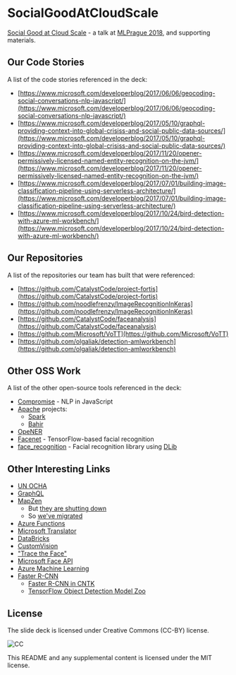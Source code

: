 # SocialGoodAtCloudScale

[Social Good at Cloud Scale](./milanz-SocialGoodAtCloudScale.pptx) - a talk at [MLPrague 2018](https://www.mlprague.com/), and supporting materials.

## Our Code Stories

A list of the code stories referenced in the deck:
- [https://www.microsoft.com/developerblog/2017/06/06/geocoding-social-conversations-nlp-javascript/](https://www.microsoft.com/developerblog/2017/06/06/geocoding-social-conversations-nlp-javascript/)
- [https://www.microsoft.com/developerblog/2017/05/10/graphql-providing-context-into-global-crisiss-and-social-public-data-sources/](https://www.microsoft.com/developerblog/2017/05/10/graphql-providing-context-into-global-crisiss-and-social-public-data-sources/)
- [https://www.microsoft.com/developerblog/2017/11/20/opener-permissively-licensed-named-entity-recognition-on-the-jvm/](https://www.microsoft.com/developerblog/2017/11/20/opener-permissively-licensed-named-entity-recognition-on-the-jvm/)
- [https://www.microsoft.com/developerblog/2017/07/01/building-image-classification-pipeline-using-serverless-architecture/](https://www.microsoft.com/developerblog/2017/07/01/building-image-classification-pipeline-using-serverless-architecture/)
- [https://www.microsoft.com/developerblog/2017/10/24/bird-detection-with-azure-ml-workbench/](https://www.microsoft.com/developerblog/2017/10/24/bird-detection-with-azure-ml-workbench/)

## Our Repositories

A list of the repositories our team has built that were referenced:
- [https://github.com/CatalystCode/project-fortis](https://github.com/CatalystCode/project-fortis)
- [https://github.com/noodlefrenzy/ImageRecognitionInKeras](https://github.com/noodlefrenzy/ImageRecognitionInKeras)
- [https://github.com/CatalystCode/faceanalysis](https://github.com/CatalystCode/faceanalysis)
- [https://github.com/Microsoft/VoTT](https://github.com/Microsoft/VoTT)
- [https://github.com/olgaliak/detection-amlworkbench](https://github.com/olgaliak/detection-amlworkbench)

## Other OSS Work

A list of the other open-source tools referenced in the deck:
- [Compromise](https://github.com/spencermountain/compromise) - NLP in JavaScript
- [Apache](https://www.apache.org/) projects:
    - [Spark](http://spark.apache.org/)
    - [Bahir](http://bahir.apache.org/)
- [OpeNER](http://www.opener-project.eu/)
- [Facenet](https://github.com/davidsandberg/facenet) - TensorFlow-based facial recognition
- [face_recognition](https://github.com/ageitgey/face_recognition) - Facial recognition library using [DLib](http://dlib.net/)

## Other Interesting Links

- [UN OCHA](http://www.unocha.org/)
- [GraphQL](http://graphql.org/)
- [MapZen](https://mapzen.com/)
    - But [they are shutting down](https://mapzen.com/blog/shutdown/)
    - So [we've migrated](https://www.mapbox.com/)
- [Azure Functions](https://docs.microsoft.com/en-us/azure/azure-functions/functions-overview)
- [Microsoft Translator](https://www.microsoft.com/en-us/translator/translatorapi.aspx)
- [DataBricks](https://databricks.com/)
- [CustomVision](https://customvision.ai/)
- ["Trace the Face"](https://www.youtube.com/watch?v=dVHHfPL3FlA&feature=youtu.be)
- [Microsoft Face API](https://azure.microsoft.com/en-us/services/cognitive-services/face/)
- [Azure Machine Learning](https://azure.microsoft.com/en-us/overview/machine-learning/)
- [Faster R-CNN](https://arxiv.org/abs/1506.01497)
    - [Faster R-CNN in CNTK](https://docs.microsoft.com/en-us/cognitive-toolkit/object-detection-using-faster-r-cnn)
    - [TensorFlow Object Detection Model Zoo](https://github.com/tensorflow/models/blob/master/research/object_detection/g3doc/detection_model_zoo.md)

## License

The slide deck is licensed under Creative Commons (CC-BY) license.

![CC](https://licensebuttons.net/l/by/3.0/88x31.png)

This README and any supplemental content is licensed under the MIT license.